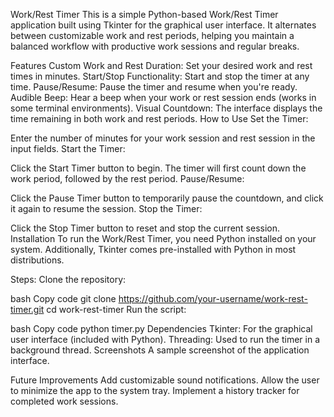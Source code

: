Work/Rest Timer
This is a simple Python-based Work/Rest Timer application built using Tkinter for the graphical user interface. It alternates between customizable work and rest periods, helping you maintain a balanced workflow with productive work sessions and regular breaks.

Features
Custom Work and Rest Duration: Set your desired work and rest times in minutes.
Start/Stop Functionality: Start and stop the timer at any time.
Pause/Resume: Pause the timer and resume when you're ready.
Audible Beep: Hear a beep when your work or rest session ends (works in some terminal environments).
Visual Countdown: The interface displays the time remaining in both work and rest periods.
How to Use
Set the Timer:

Enter the number of minutes for your work session and rest session in the input fields.
Start the Timer:

Click the Start Timer button to begin. The timer will first count down the work period, followed by the rest period.
Pause/Resume:

Click the Pause Timer button to temporarily pause the countdown, and click it again to resume the session.
Stop the Timer:

Click the Stop Timer button to reset and stop the current session.
Installation
To run the Work/Rest Timer, you need Python installed on your system. Additionally, Tkinter comes pre-installed with Python in most distributions.

Steps:
Clone the repository:

bash
Copy code
git clone https://github.com/your-username/work-rest-timer.git
cd work-rest-timer
Run the script:

bash
Copy code
python timer.py
Dependencies
Tkinter: For the graphical user interface (included with Python).
Threading: Used to run the timer in a background thread.
Screenshots
A sample screenshot of the application interface.

Future Improvements
Add customizable sound notifications.
Allow the user to minimize the app to the system tray.
Implement a history tracker for completed work sessions.

